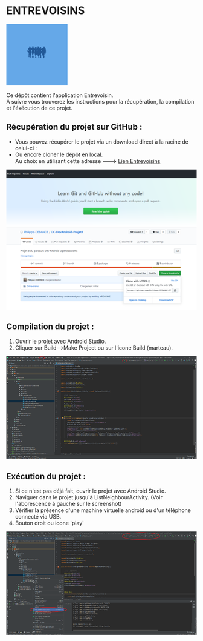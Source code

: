 #  ENTREVOISINS
![Logo](img/Logo.png)


Ce dépôt contient l'application Entrevoisin.\
A suivre vous trouverez les instructions pour la récupération, la compilation et l'éxécution de ce projet.


## Récupération du projet sur GitHub :

* Vous pouvez récupérer le projet via un download direct à la racine de celui-ci :
* Ou encore cloner le dépôt en local.\
 Au choix en utilisant cette adresse ---> [Lien Entrevoisins](https://github.com/Philippe-DEBANDE/OC-DevAndroid-Projet3.git)

![Screenshot_Github](img/GitHub.png)





## Compilation du projet :
1. Ouvrir le projet avec Android Studio.
2. Cliquer sur Build-->Make Project ou sur l'icone Build (marteau).

![Screenshot_Compiling](img/Compiling.png)


## Exécution du projet :

1. Si ce n'est pas déjà fait, ouvrir le projet avec Android Studio.
2. Naviguer dans le projet jusqu'à ListNeighbourActivity. (Voir l'aborescence à gauche sur le screenshot)
3. Vérifier la présence d'une machine virtuelle android ou d'un téléphone connecté via USB.
4. Bouton droit ou icone 'play'

![Screenshot_Runnig](img/Runnig.png)
